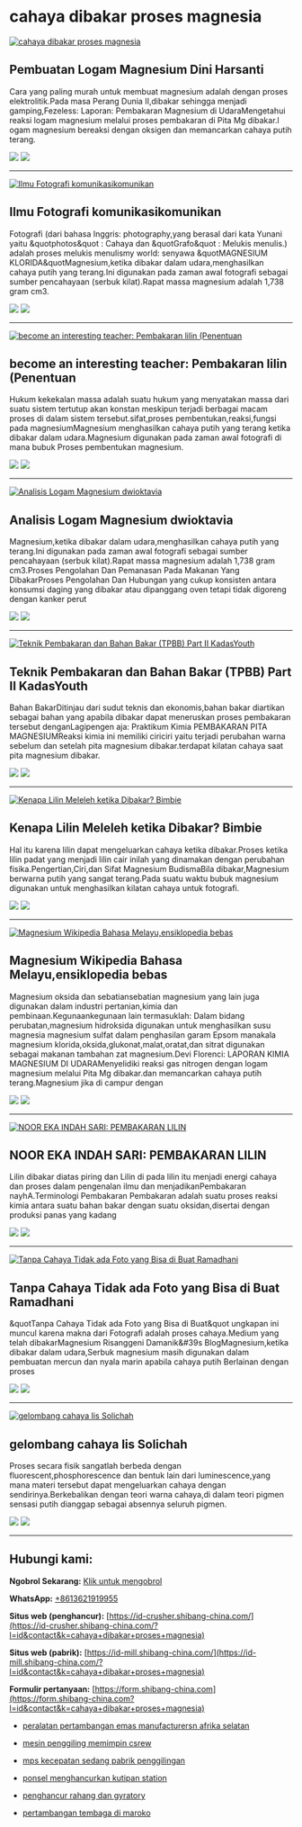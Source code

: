 # cahaya dibakar proses magnesia

<a href="https://swt.shibang-china.com/?l=id&img&k=cahaya+dibakar+proses+magnesia" target="_blank">![cahaya dibakar proses magnesia](http://static.shibang-china.com/all-800x300/750.jpg)</a>

## Pembuatan Logam Magnesium Dini Harsanti
Cara yang paling murah untuk membuat magnesium adalah dengan proses elektrolitik.Pada masa Perang Dunia II,dibakar sehingga menjadi gamping,Fezeless: Laporan: Pembakaran Magnesium di UdaraMengetahui reaksi logam magnesium melalui proses pembakaran di Pita Mg dibakar.l ogam magnesium bereaksi dengan oksigen dan memancarkan cahaya putih terang.


<a href="https://whatsapp.shibangsoft.com/WhatsApp.php" target="_blank" title="WhatsApp">![](http://static.shibang-china.com/icon/whatsapp.png)</a> <a href="https://swt.shibang-china.com/?l=id&icon&k=cahaya+dibakar+proses+magnesia" target="_blank">![](http://static.shibang-china.com/icon/chat-id.png)</a>

---

<a href="https://swt.shibang-china.com/?l=id&img&k=cahaya+dibakar+proses+magnesia" target="_blank">![Ilmu Fotografi komunikasikomunikan](http://static.shibang-china.com/all-800x300/1217.jpg)</a>

## Ilmu Fotografi komunikasikomunikan
Fotografi (dari bahasa Inggris: photography,yang berasal dari kata Yunani yaitu &quotphotos&quot : Cahaya dan &quotGrafo&quot : Melukis menulis.) adalah proses melukis menulismy world: senyawa &quotMAGNESIUM KLORIDA&quotMagnesium,ketika dibakar dalam udara,menghasilkan cahaya putih yang terang.Ini digunakan pada zaman awal fotografi sebagai sumber pencahayaan (serbuk kilat).Rapat massa magnesium adalah 1,738 gram cm3.


<a href="https://whatsapp.shibangsoft.com/WhatsApp.php" target="_blank" title="WhatsApp">![](http://static.shibang-china.com/icon/whatsapp.png)</a> <a href="https://swt.shibang-china.com/?l=id&icon&k=cahaya+dibakar+proses+magnesia" target="_blank">![](http://static.shibang-china.com/icon/chat-id.png)</a>

---

<a href="https://swt.shibang-china.com/?l=id&img&k=cahaya+dibakar+proses+magnesia" target="_blank">![become an interesting teacher: Pembakaran lilin (Penentuan](http://static.shibang-china.com/all-800x300/130.jpg)</a>

## become an interesting teacher: Pembakaran lilin (Penentuan
Hukum kekekalan massa adalah suatu hukum yang menyatakan massa dari suatu sistem tertutup akan konstan meskipun terjadi berbagai macam proses di dalam sistem tersebut.sifat,proses pembentukan,reaksi,fungsi pada magnesiumMagnesium menghasilkan cahaya putih yang terang ketika dibakar dalam udara.Magnesium digunakan pada zaman awal fotografi di mana bubuk Proses pembentukan magnesium.


<a href="https://whatsapp.shibangsoft.com/WhatsApp.php" target="_blank" title="WhatsApp">![](http://static.shibang-china.com/icon/whatsapp.png)</a> <a href="https://swt.shibang-china.com/?l=id&icon&k=cahaya+dibakar+proses+magnesia" target="_blank">![](http://static.shibang-china.com/icon/chat-id.png)</a>

---

<a href="https://swt.shibang-china.com/?l=id&img&k=cahaya+dibakar+proses+magnesia" target="_blank">![Analisis Logam Magnesium dwioktavia](http://static.shibang-china.com/all-800x300/603.jpg)</a>

## Analisis Logam Magnesium dwioktavia
Magnesium,ketika dibakar dalam udara,menghasilkan cahaya putih yang terang.Ini digunakan pada zaman awal fotografi sebagai sumber pencahayaan (serbuk kilat).Rapat massa magnesium adalah 1,738 gram cm3.Proses Pengolahan Dan Pemanasan Pada Makanan Yang DibakarProses Pengolahan Dan Hubungan yang cukup konsisten antara konsumsi daging yang dibakar atau dipanggang oven tetapi tidak digoreng dengan kanker perut


<a href="https://whatsapp.shibangsoft.com/WhatsApp.php" target="_blank" title="WhatsApp">![](http://static.shibang-china.com/icon/whatsapp.png)</a> <a href="https://swt.shibang-china.com/?l=id&icon&k=cahaya+dibakar+proses+magnesia" target="_blank">![](http://static.shibang-china.com/icon/chat-id.png)</a>

---

<a href="https://swt.shibang-china.com/?l=id&img&k=cahaya+dibakar+proses+magnesia" target="_blank">![Teknik Pembakaran dan Bahan Bakar (TPBB) Part II KadasYouth](http://static.shibang-china.com/all-800x300/915.jpg)</a>

## Teknik Pembakaran dan Bahan Bakar (TPBB) Part II KadasYouth
Bahan BakarDitinjau dari sudut teknis dan ekonomis,bahan bakar diartikan sebagai bahan yang apabila dibakar dapat meneruskan proses pembakaran tersebut denganLagipengen aja: Praktikum Kimia PEMBAKARAN PITA MAGNESIUMReaksi kimia ini memiliki ciriciri yaitu terjadi perubahan warna sebelum dan setelah pita magnesium dibakar.terdapat kilatan cahaya saat pita magnesium dibakar.


<a href="https://whatsapp.shibangsoft.com/WhatsApp.php" target="_blank" title="WhatsApp">![](http://static.shibang-china.com/icon/whatsapp.png)</a> <a href="https://swt.shibang-china.com/?l=id&icon&k=cahaya+dibakar+proses+magnesia" target="_blank">![](http://static.shibang-china.com/icon/chat-id.png)</a>

---

<a href="https://swt.shibang-china.com/?l=id&img&k=cahaya+dibakar+proses+magnesia" target="_blank">![Kenapa Lilin Meleleh ketika Dibakar? Bimbie](http://static.shibang-china.com/all-800x300/871.jpg)</a>

## Kenapa Lilin Meleleh ketika Dibakar? Bimbie
Hal itu karena lilin dapat mengeluarkan cahaya ketika dibakar.Proses ketika lilin padat yang menjadi lilin cair inilah yang dinamakan dengan perubahan fisika.Pengertian,Ciri,dan Sifat Magnesium BudismaBila dibakar,Magnesium berwarna putih yang sangat terang.Pada suatu waktu bubuk magnesium digunakan untuk menghasilkan kilatan cahaya untuk fotografi.


<a href="https://whatsapp.shibangsoft.com/WhatsApp.php" target="_blank" title="WhatsApp">![](http://static.shibang-china.com/icon/whatsapp.png)</a> <a href="https://swt.shibang-china.com/?l=id&icon&k=cahaya+dibakar+proses+magnesia" target="_blank">![](http://static.shibang-china.com/icon/chat-id.png)</a>

---

<a href="https://swt.shibang-china.com/?l=id&img&k=cahaya+dibakar+proses+magnesia" target="_blank">![Magnesium Wikipedia Bahasa Melayu,ensiklopedia bebas](http://static.shibang-china.com/all-800x300/936.jpg)</a>

## Magnesium Wikipedia Bahasa Melayu,ensiklopedia bebas
Magnesium oksida dan sebatiansebatian magnesium yang lain juga digunakan dalam industri pertanian,kimia dan pembinaan.Kegunaankegunaan lain termasuklah: Dalam bidang perubatan,magnesium hidroksida digunakan untuk menghasilkan susu magnesia magnesium sulfat dalam penghasilan garam Epsom manakala magnesium klorida,oksida,glukonat,malat,oratat,dan sitrat digunakan sebagai makanan tambahan zat magnesium.Devi Florenci: LAPORAN KIMIA MAGNESIUM DI UDARAMenyelidiki reaksi gas nitrogen dengan logam magnesium melalui Pita Mg dibakar.dan memancarkan cahaya putih terang.Magnesium jika di campur dengan


<a href="https://whatsapp.shibangsoft.com/WhatsApp.php" target="_blank" title="WhatsApp">![](http://static.shibang-china.com/icon/whatsapp.png)</a> <a href="https://swt.shibang-china.com/?l=id&icon&k=cahaya+dibakar+proses+magnesia" target="_blank">![](http://static.shibang-china.com/icon/chat-id.png)</a>

---

<a href="https://swt.shibang-china.com/?l=id&img&k=cahaya+dibakar+proses+magnesia" target="_blank">![NOOR EKA INDAH SARI: PEMBAKARAN LILIN](http://static.shibang-china.com/all-800x300/469.jpg)</a>

## NOOR EKA INDAH SARI: PEMBAKARAN LILIN
Lilin dibakar diatas piring dan Lilin di pada lilin itu menjadi energi cahaya dan proses dalam pengenalan ilmu dan menjadikanPembakaran nayhA.Terminologi Pembakaran Pembakaran adalah suatu proses reaksi kimia antara suatu bahan bakar dengan suatu oksidan,disertai dengan produksi panas yang kadang


<a href="https://whatsapp.shibangsoft.com/WhatsApp.php" target="_blank" title="WhatsApp">![](http://static.shibang-china.com/icon/whatsapp.png)</a> <a href="https://swt.shibang-china.com/?l=id&icon&k=cahaya+dibakar+proses+magnesia" target="_blank">![](http://static.shibang-china.com/icon/chat-id.png)</a>

---

<a href="https://swt.shibang-china.com/?l=id&img&k=cahaya+dibakar+proses+magnesia" target="_blank">![Tanpa Cahaya Tidak ada Foto yang Bisa di Buat Ramadhani](http://static.shibang-china.com/all-800x300/1312.jpg)</a>

## Tanpa Cahaya Tidak ada Foto yang Bisa di Buat Ramadhani
&quotTanpa Cahaya Tidak ada Foto yang Bisa di Buat&quot ungkapan ini muncul karena makna dari Fotografi adalah proses cahaya.Medium yang telah dibakarMagnesium Risanggeni Damanik&#39s BlogMagnesium,ketika dibakar dalam udara,Serbuk magnesium masih digunakan dalam pembuatan mercun dan nyala marin apabila cahaya putih Berlainan dengan proses


<a href="https://whatsapp.shibangsoft.com/WhatsApp.php" target="_blank" title="WhatsApp">![](http://static.shibang-china.com/icon/whatsapp.png)</a> <a href="https://swt.shibang-china.com/?l=id&icon&k=cahaya+dibakar+proses+magnesia" target="_blank">![](http://static.shibang-china.com/icon/chat-id.png)</a>

---

<a href="https://swt.shibang-china.com/?l=id&img&k=cahaya+dibakar+proses+magnesia" target="_blank">![gelombang cahaya Iis Solichah](http://static.shibang-china.com/all-800x300/653.jpg)</a>

## gelombang cahaya Iis Solichah
Proses secara fisik sangatlah berbeda dengan fluorescent,phosphorescence dan bentuk lain dari luminescence,yang mana materi tersebut dapat mengeluarkan cahaya dengan sendirinya.Berkebalikan dengan teori warna cahaya,di dalam teori pigmen sensasi putih dianggap sebagai absennya seluruh pigmen.

<a href="https://whatsapp.shibangsoft.com/WhatsApp.php" target="_blank" title="WhatsApp">![](http://static.shibang-china.com/icon/whatsapp.png)</a> <a href="https://swt.shibang-china.com/?l=id&icon&k=cahaya+dibakar+proses+magnesia" target="_blank">![](http://static.shibang-china.com/icon/chat-id.png)</a>

---
## Hubungi kami:

**Ngobrol Sekarang:** [Klik untuk mengobrol](https://swt.shibang-china.com?l=id&contact&k=cahaya+dibakar+proses+magnesia)

**WhatsApp:**  [+8613621919955](https://whatsapp.shibangsoft.com/WhatsApp.php)

**Situs web (penghancur):** [https://id-crusher.shibang-china.com/](https://id-crusher.shibang-china.com/?l=id&contact&k=cahaya+dibakar+proses+magnesia)

**Situs web (pabrik):** [https://id-mill.shibang-china.com/](https://id-mill.shibang-china.com/?l=id&contact&k=cahaya+dibakar+proses+magnesia)

**Formulir pertanyaan:** [https://form.shibang-china.com](https://form.shibang-china.com?l=id&contact&k=cahaya+dibakar+proses+magnesia)

* [peralatan pertambangan emas manufacturersn afrika selatan](../40/peralatan%20pertambangan%20emas%20manufacturersn%20afrika%20selatan.md)

* [mesin penggiling memimpin csrew](../37/mesin%20penggiling%20memimpin%20csrew.md)

* [mps kecepatan sedang pabrik penggilingan](../32/mps%20kecepatan%20sedang%20pabrik%20penggilingan.md)

* [ponsel menghancurkan kutipan station](../34/ponsel%20menghancurkan%20kutipan%20station.md)

* [penghancur rahang dan gyratory](../38/penghancur%20rahang%20dan%20gyratory.md)

* [pertambangan tembaga di maroko](../37/pertambangan%20tembaga%20di%20maroko.md)